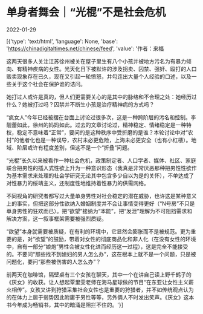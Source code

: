 # 单身者舞会｜“光棍”不是社会危机

2022-01-29

[{'type': 'text/html', 'language': None, 'base': 'https://chinadigitaltimes.net/chinese/feed', 'value': '作者：来福

这两天很多人关注江苏徐州被关在屋子里生有八个小孩并被地方污名为有暴力倾向、有精神疾病的女性。光天化日下被默许的涉及拐卖、囚禁、强奸、殴打的人口贩卖现象存在已久，现在又引起一轮愤怒，并勾连出大量个人经验的口述，以及一些关于这个社会在保护谁的诘问。

她打过人或许是真的，但人们更需要关心的是其中的脉络和不合理之处：她经历过什么？她被打过吗？囚禁并不断生小孩是治疗精神病的方式吗？

“疯女人”今年已经被摆在台面上讨论过很多次，这是一种跨阶层的污名和控制。李靓蕾如此，徐州的妈妈如此。过去的文章讨论过，精神稳定、情绪稳定是一种特权，稳定不意味着“正常”，要问的是这种秩序中受折磨的是谁？本轮讨论中对“农村”的他者化也是一种误导，农村未必更危险，上海未必更安全（也有小红楼）。地域、阶层或许有程度差别，但这不是一个“折叠”问题。

“光棍”长久以来被看作一种社会危机，政策制定者、人口学者、媒体、社区、家庭联合把男性的插入式性欲上升为一种意识形态（我真是非常厌恶那种把男性性欲作为基本需求来处理的社会学研究无论其中包含多少自以为是的关怀），不单达成了对性暴力的绥靖主义，还制度性地维持着性暴力的供需网络。

不同视角的研究者都写过大量单身男性对社会稳定的潜在威胁，也许这是某种意义上的事实，但把这部分性欲纳入婚姻制度并不会让事情变得更好（“N号房”不只是单身男性的狂欢而已）。把“欲望”接纳为“本能”，把“发泄”理解为不可阻挡需求和解决方案，这一叙事框架需要被强烈质疑。

“欲望”本身就需要被质疑，在有利的环境中，它显然会膨胀而不是被规范。更为重要的是，对“欲望”的鼓励，带着对女性的彻底商品化和非人化（在没有女性的环境中，自有一部分“娘炮”男性会被女性化进而经历这一过程），这是完全不能接受的。不要问“那些找不到媳妇的男人怎么办”，这在根本上就不是一个问题，只是被问题化，要问“那些被伤害的人怎么办”？

前两天在咖啡馆，隔壁桌有三个女孩在聊天，其中一个在讲自己读上野千鹤子的《厌女》的收获。让人想起覃里雯老师在海马星球做的节目“在东亚让女性主义薪火相传”。女孩又讲到狩猎采集社会女性也是重要的狩猎者，并不如传统观点认为的在体力上居于弱势因此附庸于男性等等，另外俩人不时发出笑声。《厌女》这本书今年成为畅销书，其中的暗涌是阻拦不住的。'}]